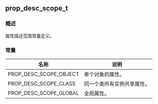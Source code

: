 ## prop\_desc\_scope\_t
### 概述
 属性描述范围常量定义。

### 常量
<p id="prop_desc_scope_t_consts">

| 名称 | 说明 | 
| -------- | ------- | 
| PROP\_DESC\_SCOPE\_OBJECT | 单个对象的属性。 |
| PROP\_DESC\_SCOPE\_CLASS | 同一个类所有实例共享属性。 |
| PROP\_DESC\_SCOPE\_GLOBAL | 全局属性。 |

